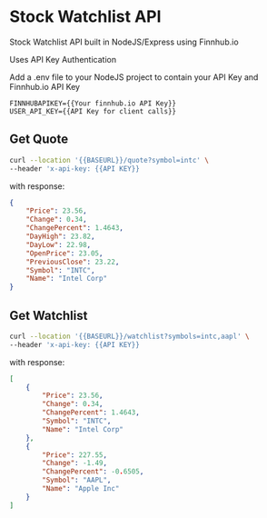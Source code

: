 # Stock Watchlist API

Stock Watchlist API built in NodeJS/Express using Finnhub.io

Uses API Key Authentication

Add a .env file to your NodeJS project to contain your API Key and Finnhub.io API Key

```
FINNHUBAPIKEY={{Your finnhub.io API Key}}
USER_API_KEY={{API Key for client calls}}
```

## Get Quote

```bash
curl --location '{{BASEURL}}/quote?symbol=intc' \
--header 'x-api-key: {{API KEY}}
```

with response:

```json
{
    "Price": 23.56,
    "Change": 0.34,
    "ChangePercent": 1.4643,
    "DayHigh": 23.82,
    "DayLow": 22.98,
    "OpenPrice": 23.05,
    "PreviousClose": 23.22,
    "Symbol": "INTC",
    "Name": "Intel Corp"
}
```

## Get Watchlist

```bash
curl --location '{{BASEURL}}/watchlist?symbols=intc,aapl' \
--header 'x-api-key: {{API KEY}}
```

with response:

```json
[
    {
        "Price": 23.56,
        "Change": 0.34,
        "ChangePercent": 1.4643,
        "Symbol": "INTC",
        "Name": "Intel Corp"
    },
    {
        "Price": 227.55,
        "Change": -1.49,
        "ChangePercent": -0.6505,
        "Symbol": "AAPL",
        "Name": "Apple Inc"
    }
]
```
